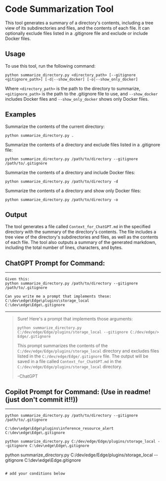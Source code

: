 # Code Summarization Tool

This tool generates a summary of a directory's contents, including a tree view of its subdirectories and files, and the contents of each file. It can optionally exclude files listed in a .gitignore file and exclude or include Docker files.

## Usage

To use this tool, run the following command:

```
python summarize_directory.py <directory_path> [--gitignore <gitignore_path>] [-d|--show_docker] [-o|--show_only_docker]
```

Where `<directory_path>` is the path to the directory to summarize, `<gitignore_path>` is the path to the .gitignore file to use, and `--show_docker` includes Docker files and `--show_only_docker` shows only Docker files.

## Examples

Summarize the contents of the current directory:

```
python summarize_directory.py .
```

Summarize the contents of a directory and exclude files listed in a .gitignore file:

```
python summarize_directory.py /path/to/directory --gitignore /path/to/.gitignore
```

Summarize the contents of a directory and include Docker files:

```
python summarize_directory.py /path/to/directory -d
```

Summarize the contents of a directory and show only Docker files:

```
python summarize_directory.py /path/to/directory -o
```

## Output

The tool generates a file called `Context_for_ChatGPT.md` in the specified directory with the summary of the directory's contents. The file includes a tree view of the directory's subdirectories and files, as well as the contents of each file. The tool also outputs a summary of the generated markdown, including the total number of lines, characters, and bytes.

## ChatGPT Prompt for Command:
-------
```
Given this:
python summarize_directory.py /path/to/directory --gitignore /path/to/.gitignore

Can you write me a prompt that implements these:
C:\dev\edge\Edge\plugins\storage_local
C:\dev\edge\Edge\.gitignore
```
-------
> Sure! Here's a prompt that implements those arguments:
> 
> ```
> python summarize_directory.py C:/dev/edge/Edge/plugins/storage_local --gitignore C:/dev/edge/> Edge/.gitignore
> ```
> 
> This prompt summarizes the contents of the `C:/dev/edge/Edge/plugins/storage_local` directory and excludes files listed in the `C:/dev/edge/Edge/.gitignore` file. The output will be saved in a file called `Context_for_ChatGPT.md` in the `C:/dev/edge/Edge/plugins/storage_local` directory.
> 
> -ChatGPT

## Copilot Prompt for Command: (Use in readme! (just don't commit it!!))
-------
```
python summarize_directory.py /path/to/directory --gitignore /path/to/.gitignore

C:\dev\edge\Edge\plugins\inference_resource_alert
C:\dev\edge\Edge\.gitignore

python summarize_directory.py C:/dev/edge/Edge/plugins/storage_local --gitignore C:\dev\edge\Edge\.gitignore
```

python summarize_directory.py C:/dev/edge/Edge/plugins/storage_local --gitignore C:\dev\edge\Edge\.gitignore
```

# add your conditions below
```
